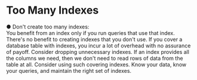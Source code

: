 # Too Many Indexes

● Don't create too many indexes:   
You benefit from an index only if you run queries that use that index.
There's no benefit to creating indexes that you don't use.
If you cover a database table with indexes, you incur a lot of overhead
with no assurance of payoff.
Consider dropping unnecessary indexes.
If an index provides all the columns we need, then we don't need to read
rows of data from the table at all. Consider using such covering indexes.
Know your data, know your queries, and maintain the right set of indexes.
